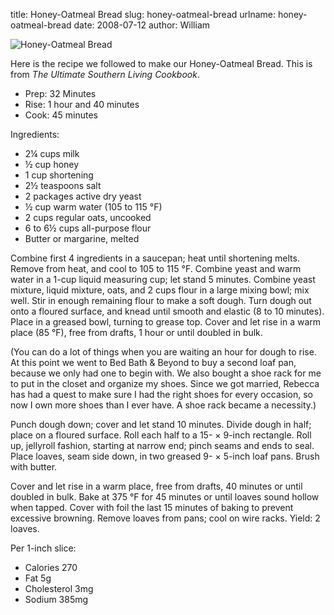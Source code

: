 title: Honey-Oatmeal Bread
slug: honey-oatmeal-bread
urlname: honey-oatmeal-bread
date: 2008-07-12
author: William

<img src="{static}/images/2008-07-10-honey-oatmeal-bread-01.jpg" alt="Honey-Oatmeal Bread" class="img-fluid" />

Here is the recipe we followed to make our Honey-Oatmeal Bread. This is from
*The Ultimate Southern Living Cookbook*.

*   Prep: 32 Minutes
*   Rise: 1 hour and 40 minutes
*   Cook: 45 minutes

Ingredients:

*   2&frac14; cups milk
*   &half; cup honey
*   1 cup shortening
*   2&half; teaspoons salt
*   2 packages active dry yeast
*   &half; cup warm water (105 to 115 &deg;F)
*   2 cups regular oats, uncooked
*   6 to 6&half; cups all-purpose flour
*   Butter or margarine, melted

Combine first 4 ingredients in a saucepan; heat until shortening melts. Remove
from heat, and cool to 105 to 115 &deg;F. Combine yeast and warm water in a
1-cup liquid measuring cup; let stand 5 minutes. Combine yeast mixture, liquid
mixture, oats, and 2 cups flour in a large mixing bowl; mix well. Stir in enough
remaining flour to make a soft dough. Turn dough out onto a floured surface, and
knead until smooth and elastic (8 to 10 minutes). Place in a greased bowl,
turning to grease top. Cover and let rise in a warm place (85 &deg;F), free from
drafts, 1 hour or until doubled in bulk.

(You can do a lot of things when you are waiting an hour for dough to rise. At
this point we went to Bed Bath &amp; Beyond to buy a second loaf pan, because we
only had one to begin with. We also bought a shoe rack for me to put in the
closet and organize my shoes. Since we got married, Rebecca has had a quest to
make sure I had the right shoes for every occasion, so now I own more shoes than
I ever have. A shoe rack became a necessity.)

Punch dough down; cover and let stand 10 minutes. Divide dough in half; place on
a floured surface. Roll each half to a 15- &times; 9-inch rectangle. Roll up,
jellyroll fashion, starting at narrow end; pinch seams and ends to seal. Place
loaves, seam side down, in two greased 9- &times; 5-inch loaf pans. Brush with
butter.

Cover and let rise in a warm place, free from drafts, 40 minutes or until
doubled in bulk. Bake at 375 &deg;F for 45 minutes or until loaves sound hollow
when tapped. Cover with foil the last 15 minutes of baking to prevent excessive
browning. Remove loaves from pans; cool on wire racks. Yield: 2 loaves.

Per 1-inch slice:

*   Calories 270
*   Fat 5g
*   Cholesterol 3mg
*   Sodium 385mg
